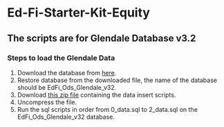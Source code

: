 # Ed-Fi-Starter-Kit-Equity

## The scripts are for Glendale Database v3.2

### Steps to load the Glendale Data

1. Download the database from [here](https://odsassets.blob.core.windows.net/public/Glendale/EdFi_Ods_Glendale_v32_20200224.7z).
2. Restore database from the downloaded file, the name of the database should be EdFi_Ods_Glendale_v32.
3. Download [this zip file](https://odsassets.blob.core.windows.net/public/starter-kits/Equity/Data.zip) containing the data insert scripts.
4. Uncompress the file.
5. Run the sql scripts in order from 0_data.sql to 2_data.sql on the EdFi_Ods_Glendale_v32 database.
